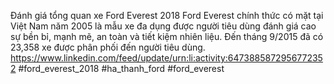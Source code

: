 
Đánh giá tổng quan xe Ford Everest 2018
Ford Everest chính thức có mặt tại Việt Nam năm 2005 là mẫu xe đa dụng được người tiêu dùng đánh giá cao sự bền bỉ, mạnh mẽ, an toàn và tiết kiệm nhiên liệu. Đến tháng 9/2015 đã có 23,358 xe được phân phối đến người tiêu dùng.
https://www.linkedin.com/feed/update/urn:li:activity:6473885872956772352
#ford_everest_2018 #ha_thanh_ford #ford_everest
